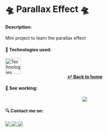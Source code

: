 # 🛸 Parallax Effect 🛸

#### Description: ####

Mini project to learn the parallax effect

#### 🔧 Technologies used: ####

<img src="https://skills.thijs.gg/icons?i=html,css,scss,js" alt="Technologies" height="50"/>

<div align="center">
  <a href="https://github.com/Devittor/practical-projects">
    <strong>↩ Back to home</strong>
  </a>
</div>

#### 🚀 See working: ####

<div align="center">
  <img src="https://media.giphy.com/media/v1.Y2lkPTc5MGI3NjExNDlkMjRmNGUyMzUwYWI2MGM0NmUzZTgxOWIxNGZkNGUxMTlmZGU3ZiZjdD1n/p9aLKSWfkL6hbkEynf/giphy.gif"/>
</div>

#### 🔍 Contact me on: ####
<div>
  <a href="https://www.instagram.com/jvittorgomes/" target="_blank">
    <img src="https://img.shields.io/badge/-Instagram-%23E4405F?style=for-the-badge&logo=instagram&logoColor=white" target="_blank">
  </a>
  <a href="mailto:devitor.contact@gmail.com"  target="_blank">
    <img src="https://img.shields.io/badge/Gmail-D14836?style=for-the-badge&logo=gmail&logoColor=white">
  </a>
  <a href="https://www.linkedin.com/in/vitor-gomes-dev/" target="_blank">
    <img src="https://img.shields.io/badge/-LinkedIn-%230077B5?style=for-the-badge&logo=linkedin&logoColor=white">
  </a>    
</div>
